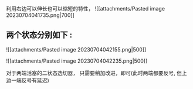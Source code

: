 利用右边可以伸长也可以缩短的特性，
![[attachments/Pasted image 20230704041735.png|700]]

## 两个状态分别如下 : 
![[attachments/Pasted image 20230704042155.png|500]]

![[attachments/Pasted image 20230704042235.png|500]]

对于两端活塞的二状态选切器， 只需要稍加改进，即可(此时两端都要反号, 但上边一端反号有延迟)
